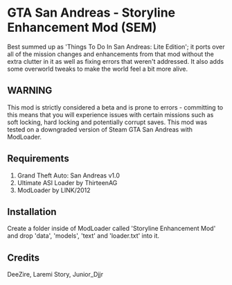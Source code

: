 # GTA San Andreas - Storyline Enhancement Mod (SEM)
Best summed up as 'Things To Do In San Andreas: Lite Edition'; it ports over all of the mission changes and enhancements from that mod without the extra clutter in it as well as fixing errors that weren't addressed. It also adds some overworld tweaks to make the world feel a bit more alive.
## WARNING
This mod is strictly considered a beta and is prone to errors - committing to this means that you will experience issues with certain missions such as soft locking, hard locking and potentially corrupt saves.
This mod was tested on a downgraded version of Steam GTA San Andreas with ModLoader.
## Requirements
1. Grand Theft Auto: San Andreas v1.0
2. Ultimate ASI Loader by ThirteenAG
3. ModLoader by LINK/2012
## Installation
Create a folder inside of ModLoader called 'Storyline Enhancement Mod' and drop 'data', 'models', 'text' and 'loader.txt' into it.
## Credits
DeeZire, Laremi Story, Junior_Djjr
